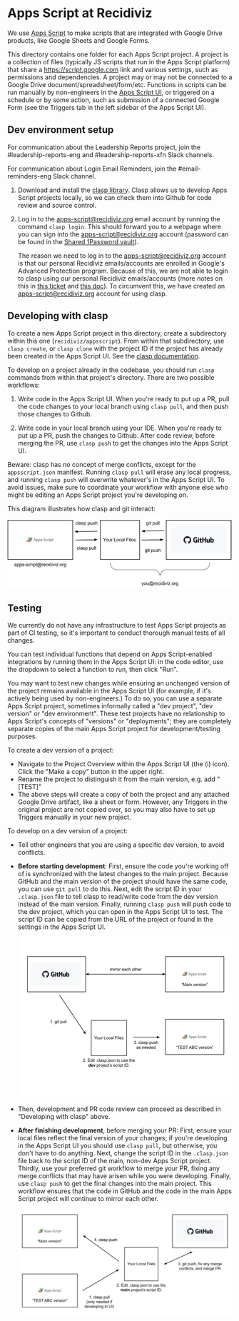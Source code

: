 # Apps Script at Recidiviz

We use [Apps Script](https://developers.google.com/apps-script) to make scripts
that are integrated with Google Drive products, like Google Sheets and Google
Forms.

This directory contains one folder for each Apps Script project. A project is a
collection of files (typically JS scripts that run in the Apps Script platform)
that share a https://script.google.com link and various settings, such as
permissions and dependencies. A project may or may not be connected to a Google
Drive document/spreadsheet/form/etc. Functions in scripts can be run manually by
non-engineers in the [Apps Script UI](https://script.google.com), or triggered
on a schedule or by some action, such as submission of a connected Google Form
(see the Triggers tab in the left sidebar of the Apps Script UI).

## Dev environment setup

For communication about the Leadership Reports project, join the
#leadership-reports-eng and #leadership-reports-xfn Slack channels.

For communication about Login Email Reminders, join the #email-reminders-eng Slack channel.

1. Download and install the
   [clasp library](https://github.com/google/clasp?tab=readme-ov-file#install).
   Clasp allows us to develop Apps Script projects locally, so we can check them
   into Github for code review and source control.

2. Log in to the apps-script@recidiviz.org email account by running the command
   `clasp login`. This should forward you to a webpage where you can sign into
   the apps-script@recidiviz.org account (password can be found in the
   [Shared 1Password vault](https://github.com/google/clasp?tab=readme-ov-file#install)).

   The reason we need to log in to the apps-script@recidiviz.org account is that
   our personal Recidiviz emails/accounts are enrolled in Google's Advanced
   Protection program. Because of this, we are not able to login to clasp using
   our personal Recidiviz emails/accounts (more notes on this in
   [this ticket](https://github.com/Recidiviz/zenhub-tasks/issues/1726) and
   [this doc](https://docs.google.com/document/d/10BGRf4FbWQ3GIS5-KggtRIxQEvRjcS8RHlygA_CdbDM/edit)).
   To circumvent this, we have created an apps-script@recidiviz.org account for
   using clasp.

## Developing with clasp

To create a new Apps Script project in this directory, create a subdirectory
within this one (`recidiviz/appsscript`). From within that subdirectory, use
`clasp create`, or `clasp clone` with the project ID if the project has already
been created in the Apps Script UI. See the
[clasp documentation](https://github.com/google/clasp?tab=readme-ov-file#commands).

To develop on a project already in the codebase, you should run `clasp` commands
from within that project's directory. There are two possible workflows:

1. Write code in the Apps Script UI. When you're ready to put up a PR, pull the
   code changes to your local branch using `clasp pull`, and then push those
   changes to Github.

2. Write code in your local branch using your IDE. When you're ready to put up a
   PR, push the changes to Github. After code review, before merging the PR, use
   `clasp push` to get the changes into the Apps Script UI.

Beware: clasp has no concept of merge conflicts, except for the
`appsscript.json` manifest. Running `clasp pull` will erase any local progress,
and running `clasp push` will overwrite whatever's in the Apps Script UI. To
avoid issues, make sure to coordinate your workflow with anyone else who might
be editing an Apps Script project you're developing on.

This diagram illustrates how clasp and git interact:

![Diagram: "clasp push" goes from your local files to Apps Script, "clasp pull" in the other direction. "git push" goes from your local files to GitHub, "git pull" in the other direction.](clasp_diagram.png)

## Testing

We currently do not have any infrastructure to test Apps Script projects as part
of CI testing, so it's important to conduct thorough manual tests of all
changes.

You can test individual functions that depend on Apps Script-enabled
integrations by running them in the Apps Script UI: in the code editor, use the
dropdown to select a function to run, then click "Run".

You may want to test new changes while ensuring an unchanged version of the
project remains available in the Apps Script UI (for example, if it's actively
being used by non-engineers.) To do so, you can use a separate Apps Script
project, sometimes informally called a "dev project", "dev version" or "dev
environment". These test projects have no relationship to Apps Script's concepts
of "versions" or "deployments"; they are completely separate copies of the main
Apps Script project for development/testing purposes.

To create a dev version of a project:

- Navigate to the Project Overview within the Apps Script UI (the (i) icon).
  Click the "Make a copy" button in the upper right.
- Rename the project to distinguish it from the main version, e.g. add "[TEST]"
- The above steps will create a copy of both the project and any attached Google
  Drive artifact, like a sheet or form. However, any Triggers in the original
  project are not copied over, so you may also have to set up Triggers manually
  in your new project.

To develop on a dev version of a project:

- Tell other engineers that you are using a specific dev version, to avoid
  conflicts.
- **Before starting development**: First, ensure the code you're working off of
  is synchronized with the latest changes to the main project. Because GitHub
  and the main version of the project should have the same code, you can use
  `git pull` to do this. Next, edit the script ID in your `.clasp.json` file to
  tell clasp to read/write code from the dev version instead of the main
  version. Finally, running `clasp push` will push code to the dev project,
  which you can open in the Apps Script UI to test. The script ID can be copied
  from the URL of the project or found in the settings in the Apps Script UI.

  ![Diagram](starting_clasp_project_in_test_env.png)

- Then, development and PR code review can proceed as described in "Developing
  with clasp" above.
- **After finishing development**, before merging your PR: First, ensure your
  local files reflect the final version of your changes; if you're developing in
  the Apps Script UI you should use `clasp pull`, but otherwise, you don't have
  to do anything. Next, change the script ID in the `.clasp.json` file back to
  the script ID of the main, non-dev Apps Script project. Thirdly, use your
  preferred git workflow to merge your PR, fixing any merge conflicts that may
  have arisen while you were developing. Finally, use `clasp push` to get the
  final changes into the main project. This workflow ensures that the code in
  GitHub and the code in the main Apps Script project will continue to mirror
  each other.

  ![Diagram](ending_clasp_project_in_test_env.png)
